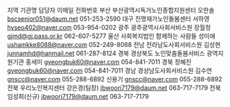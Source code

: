 지역	기관명	담당자	이메일	전화번호
부산	부산광역시독거노인종합지원센터	오한솔	bscsenior051@daum.net	051-253-2590
대구	진명재가노인돌봄센터	서하영	hyseo402@naver.com	053-954-0202
광주	광주광역시사회서비스원	장월정	gjmd@gj.pass.or.kr	062-607-5277
울산	사회복지법인 함께하는 사람들	성미애	ushamkke8088@naver.com	052-249-8088
전남	전라남도사회서비스원	김성현	junnamhd@hanmail.net	061-287-8124
경북	경상북도 노인맞춤돌봄서비스 광역지원기관	홍세미	gyeongbuk60@naver.com	054-841-7011
경북		정혜진	gyeongbuk60@naver.com	054-841-7011
경남	경상남도사회서비스원	김수연	gnscc@naver.com	055-288-6892
		신용기	gnscc@naver.com	055-288-6892
전북	우리노인복지센터	강은경(팀장)	jbwoori7179@daum.net	063-717-7179
전북		임성희(신규)	jbwoori7179@daum.net	063-717-7179